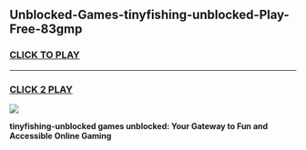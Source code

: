 
## Unblocked-Games-tinyfishing-unblocked-Play-Free-83gmp
<h3>
<a href="https://premium76.site?title=tinyfishing-unblocked&ref=23A">CLICK TO PLAY</a></h3>
<hr>

<h3>
<a href="https://premium76.site?title=tinyfishing-unblocked&ref=23A">CLICK 2 PLAY</a>
  
</h3>

<a href="https://premium76.site?title=tinyfishing-unblocked&ref=23A"><img src="https://clearcache.store/games.png"></a>


**tinyfishing-unblocked games unblocked: Your Gateway to Fun and Accessible Online Gaming**
